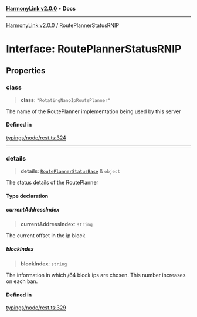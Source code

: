 [**HarmonyLink v2.0.0**](../README.md) • **Docs**

***

[HarmonyLink v2.0.0](../globals.md) / RoutePlannerStatusRNIP

# Interface: RoutePlannerStatusRNIP

## Properties

### class

> **class**: `"RotatingNanoIpRoutePlanner"`

The name of the RoutePlanner implementation being used by this server

#### Defined in

[typings/node/rest.ts:324](https://github.com/Joniii11/HarmonyLink/blob/master/src/typings/node/rest.ts#L324)

***

### details

> **details**: [`RoutePlannerStatusBase`](RoutePlannerStatusBase.md) & `object`

The status details of the RoutePlanner

#### Type declaration

##### currentAddressIndex

> **currentAddressIndex**: `string`

The current offset in the ip block

##### blockIndex

> **blockIndex**: `string`

The information in which /64 block ips are chosen. This number increases on each ban.

#### Defined in

[typings/node/rest.ts:329](https://github.com/Joniii11/HarmonyLink/blob/master/src/typings/node/rest.ts#L329)
